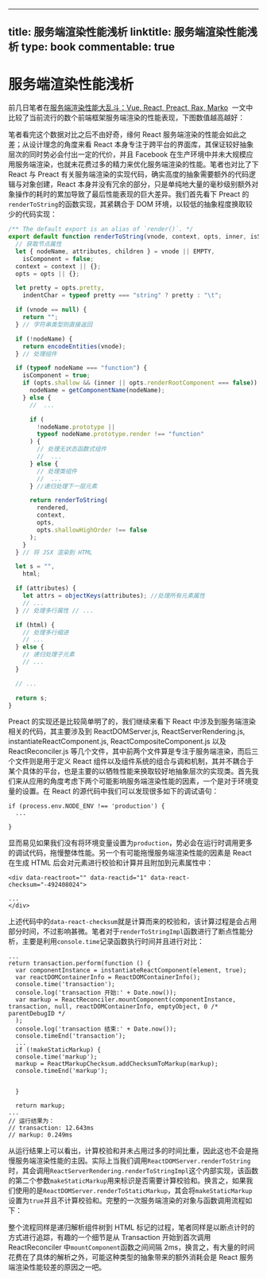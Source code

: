
---
title: 服务端渲染性能浅析
linktitle: 服务端渲染性能浅析
type: book
commentable: true
---

# 服务端渲染性能浅析

前几日笔者在[服务端渲染性能大乱斗：Vue, React, Preact, Rax, Marko](https://zhuanlan.zhihu.com/p/25003814)  一文中比较了当前流行的数个前端框架服务端渲染的性能表现，下图数值越高越好：

笔者看完这个数据对比之后不由好奇，缘何 React 服务端渲染的性能会如此之差；从设计理念的角度来看 React 本身专注于跨平台的界面库，其保证较好抽象层次的同时势必会付出一定的代价，并且 Facebook 在生产环境中并未大规模应用服务端渲染，也就未花费过多的精力来优化服务端渲染的性能。笔者也对比了下 React 与 Preact 有关服务端渲染的实现代码，确实高度的抽象需要额外的代码逻辑与对象创建，React 本身并没有冗余的部分，只是单纯地大量的毫秒级别额外对象操作的耗时的累加导致了最后性能表现的巨大差异。我们首先看下 Preact 的`renderToString`的函数实现，其紧耦合于 DOM 环境，以较低的抽象程度换取较少的代码实现：

```js
/** The default export is an alias of `render()`. */
export default function renderToString(vnode, context, opts, inner, isSvgMode) {
  // 获取节点属性
  let { nodeName, attributes, children } = vnode || EMPTY,
    isComponent = false;
  context = context || {};
  opts = opts || {};

  let pretty = opts.pretty,
    indentChar = typeof pretty === "string" ? pretty : "\t";

  if (vnode == null) {
    return "";
  } // 字符串类型则直接返回

  if (!nodeName) {
    return encodeEntities(vnode);
  } // 处理组件

  if (typeof nodeName === "function") {
    isComponent = true;
    if (opts.shallow && (inner || opts.renderRootComponent === false)) {
      nodeName = getComponentName(nodeName);
    } else {
      //  ...

      if (
        !nodeName.prototype ||
        typeof nodeName.prototype.render !== "function"
      ) {
        // 处理无状态函数式组件
        //  ...
      } else {
        // 处理类组件
        //  ...
      } //递归处理下一层元素

      return renderToString(
        rendered,
        context,
        opts,
        opts.shallowHighOrder !== false
      );
    }
  } // 将 JSX 渲染到 HTML

  let s = "",
    html;

  if (attributes) {
    let attrs = objectKeys(attributes); //处理所有元素属性
    // ...
  } // 处理多行属性 // ...

  if (html) {
    // 处理多行缩进
    // ...
  } else {
    // 递归处理子元素
    // ...
  }

  // ...

  return s;
}
```

Preact 的实现还是比较简单明了的，我们继续来看下 React 中涉及到服务端渲染相关的代码，其主要涉及到 ReactDOMServer.js, ReactServerRendering.js, instantiateReactComponent.js, ReactCompositeComponent.js 以及 ReactReconciler.js 等几个文件，其中前两个文件算是专注于服务端渲染，而后三个文件则是用于定义 React 组件以及组件系统的组合与调和机制，其并不耦合于某个具体的平台，也是主要的以牺牲性能来换取较好地抽象层次的实现类。首先我们来从应用的角度考虑下两个可能影响服务端渲染性能的因素，一个是对于环境变量的设置。在 React 的源代码中我们可以发现很多如下的调试语句：

```
if (process.env.NODE_ENV !== 'production') {
  ...

}

```

显而易见如果我们没有将环境变量设置为`production`，势必会在运行时调用更多的调试代码，拖慢整体性能。另一个有可能拖慢服务端渲染性能的因素是 React 在生成 HTML 后会对元素进行校验和计算并且附加到元素属性中：

```
<div data-reactroot="" data-reactid="1" data-react-checksum="-492408024">

...
</div>
```

上述代码中的`data-react-checksum`就是计算而来的校验和，该计算过程是会占用部分时间，不过影响甚微。笔者对于`renderToStringImpl`函数进行了断点性能分析，主要是利用`console.time`记录函数执行时间并且进行对比：

```
...
return transaction.perform(function () {
  var componentInstance = instantiateReactComponent(element, true);
  var reactDOMContainerInfo = ReactDOMContainerInfo();
  console.time('transaction');
  console.log('transaction 开始:' + Date.now());
  var markup = ReactReconciler.mountComponent(componentInstance, transaction, null, reactDOMContainerInfo, emptyObject, 0 /* parentDebugID */
  );
  console.log('transaction 结束:' + Date.now());
  console.timeEnd('transaction');
  ...
  if (!makeStaticMarkup) {
  console.time('markup');
  markup = ReactMarkupChecksum.addChecksumToMarkup(markup);
  console.timeEnd('markup');


  }

  return markup;
...
// 运行结果为：
// transaction: 12.643ms
// markup: 0.249ms
```

从运行结果上可以看出，计算校验和并未占用过多的时间比重，因此这也不会是拖慢服务端渲染性能的主因。实际上当我们调用`ReactDOMServer.renderToString`时，其会调用`ReactServerRendering.renderToStringImpl`这个内部实现，该函数的第二个参数`makeStaticMarkup`用来标识是否需要计算校验和。换言之，如果我们使用的是`ReactDOMServer.renderToStaticMarkup`，其会将`makeStaticMarkup`设置为`true`并且不计算校验和。完整的一次服务端渲染的对象与函数调用流程如下：

整个流程同样是递归解析组件树到 HTML 标记的过程，笔者同样是以断点计时的方式进行追踪，有趣的一个细节是从 Transaction 开始到首次调用 ReactReconciler 中`mountComponent`函数之间间隔 2ms，换言之，有大量的时间花费在了具体的解析之外，可能这种类型的抽象带来的额外消耗会是 React 服务端渲染性能较差的原因之一吧。

    